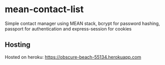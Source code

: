# mean-contact-list
Simple contact manager using MEAN stack, bcrypt for password hashing, passport for authentication and express-session for cookies

## Hosting
Hosted on heroku: https://obscure-beach-55134.herokuapp.com
